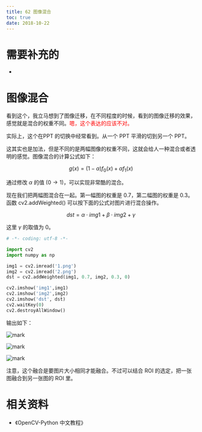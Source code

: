 ```yaml
---
title: 62 图像混合
toc: true
date: 2018-10-22
---
```

# 需要补充的

-



# 图像混合

看到这个，我立马想到了图像迁移，在不同程度的时候，看到的图像迁移的效果，感觉就是混合的权重不同。<span style="color:red;">嗯，这个表达的应该不对。</span>

实际上，这个在PPT 的切换中经常看到。从一个 PPT 平滑的切到另一个 PPT。

这其实也是加法，但是不同的是两幅图像的权重不同，这就会给人一种混合或者透明的感觉。图像混合的计算公式如下：

$$ g(x) = (1-\alpha) f_0(x) +\alpha f_1(x)$$

通过修改 $\alpha$ 的值 $(0\rightarrow 1)$，可以实现非常酷的混合。

现在我们把两幅图混合在一起。第一幅图的权重是 0.7，第二幅图的权重是 0.3。函数 cv2.addWeighted() 可以按下面的公式对图片进行混合操作。

$$ dst = \alpha \cdot img1+ \beta \cdot img2 + \gamma $$

这里 $\gamma$ 的取值为 0。

```python
# -*- coding: utf-8 -*-

import cv2
import numpy as np

img1 = cv2.imread('1.png')
img2 = cv2.imread('2.png')
dst = cv2.addWeighted(img1, 0.7, img2, 0.3, 0)

cv2.imshow('img1',img1)
cv2.imshow('img2',img2)
cv2.imshow('dst', dst)
cv2.waitKey(0)
cv2.destroyAllWindow()
```


输出如下：

![mark](http://images.iterate.site/blog/image/181022/dgL48J0A7a.png?imageslim)


![mark](http://images.iterate.site/blog/image/181022/563dCjCj82.png?imageslim)


![mark](http://images.iterate.site/blog/image/181022/0HHjflBG01.png?imageslim)


注意，这个融合是要图片大小相同才能融合。不过可以结合 ROI 的选定，把一张图融合到另一张图的 ROI 里。





# 相关资料

- 《OpenCV-Python 中文教程》
